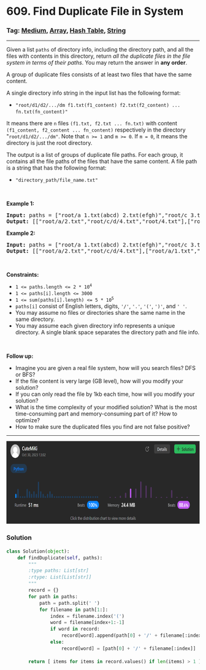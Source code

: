 # 609. Find Duplicate File in System
### Tag: [Medium](https://github.com/TheOnlyMiki/LeetCode-For-Fun/tree/main#medium-level), [Array](https://github.com/TheOnlyMiki/LeetCode-For-Fun/tree/main#array), [Hash Table](https://github.com/TheOnlyMiki/LeetCode-For-Fun/tree/main#hash-table), [String](https://github.com/TheOnlyMiki/LeetCode-For-Fun/tree/main#string)
---
<div class="px-5 pt-4"><div class="flex"></div><div class="xFUwe" data-track-load="description_content"><p>Given a list <code>paths</code> of directory info, including the directory path, and all the files with contents in this directory, return <em>all the duplicate files in the file system in terms of their paths</em>. You may return the answer in <strong>any order</strong>.</p>

<p>A group of duplicate files consists of at least two files that have the same content.</p>

<p>A single directory info string in the input list has the following format:</p>

<ul>
	<li><code>"root/d1/d2/.../dm f1.txt(f1_content) f2.txt(f2_content) ... fn.txt(fn_content)"</code></li>
</ul>

<p>It means there are <code>n</code> files <code>(f1.txt, f2.txt ... fn.txt)</code> with content <code>(f1_content, f2_content ... fn_content)</code> respectively in the directory "<code>root/d1/d2/.../dm"</code>. Note that <code>n &gt;= 1</code> and <code>m &gt;= 0</code>. If <code>m = 0</code>, it means the directory is just the root directory.</p>

<p>The output is a list of groups of duplicate file paths. For each group, it contains all the file paths of the files that have the same content. A file path is a string that has the following format:</p>

<ul>
	<li><code>"directory_path/file_name.txt"</code></li>
</ul>

<p>&nbsp;</p>
<p><strong class="example">Example 1:</strong></p>
<pre><strong>Input:</strong> paths = ["root/a 1.txt(abcd) 2.txt(efgh)","root/c 3.txt(abcd)","root/c/d 4.txt(efgh)","root 4.txt(efgh)"]
<strong>Output:</strong> [["root/a/2.txt","root/c/d/4.txt","root/4.txt"],["root/a/1.txt","root/c/3.txt"]]
</pre><p><strong class="example">Example 2:</strong></p>
<pre><strong>Input:</strong> paths = ["root/a 1.txt(abcd) 2.txt(efgh)","root/c 3.txt(abcd)","root/c/d 4.txt(efgh)"]
<strong>Output:</strong> [["root/a/2.txt","root/c/d/4.txt"],["root/a/1.txt","root/c/3.txt"]]
</pre>
<p>&nbsp;</p>
<p><strong>Constraints:</strong></p>

<ul>
	<li><code>1 &lt;= paths.length &lt;= 2 * 10<sup>4</sup></code></li>
	<li><code>1 &lt;= paths[i].length &lt;= 3000</code></li>
	<li><code>1 &lt;= sum(paths[i].length) &lt;= 5 * 10<sup>5</sup></code></li>
	<li><code>paths[i]</code> consist of English letters, digits, <code>'/'</code>, <code>'.'</code>, <code>'('</code>, <code>')'</code>, and <code>' '</code>.</li>
	<li>You may assume no files or directories share the same name in the same directory.</li>
	<li>You may assume each given directory info represents a unique directory. A single blank space separates the directory path and file info.</li>
</ul>

<p>&nbsp;</p>
<p><strong>Follow up:</strong></p>

<ul>
	<li>Imagine you are given a real file system, how will you search files? DFS or BFS?</li>
	<li>If the file content is very large (GB level), how will you modify your solution?</li>
	<li>If you can only read the file by 1kb each time, how will you modify your solution?</li>
	<li>What is the time complexity of your modified solution? What is the most time-consuming part and memory-consuming part of it? How to optimize?</li>
	<li>How to make sure the duplicated files you find are not false positive?</li>
</ul>
</div></div>

---
<img src="Submit.png" width="700" height="215" />

### Solution

```python
class Solution(object):
    def findDuplicate(self, paths):
        """
        :type paths: List[str]
        :rtype: List[List[str]]
        """
        record = {}
        for path in paths:
            path = path.split(' ')
            for filename in path[1:]:
                index = filename.index('(')
                word = filename[index+1:-1]
                if word in record:
                    record[word].append(path[0] + '/' + filename[:index])
                else:
                    record[word] = [path[0] + '/' + filename[:index]]

        return [ items for items in record.values() if len(items) > 1 ]
```

